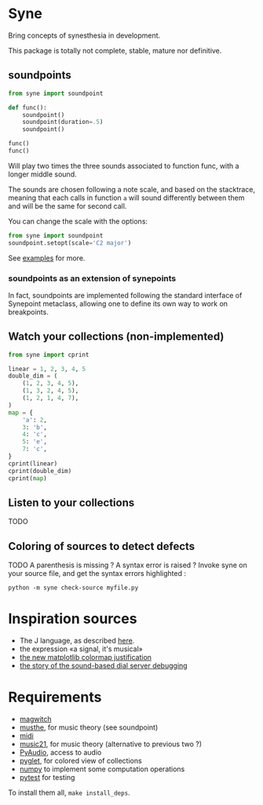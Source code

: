 # Syne
Bring concepts of synesthesia in development.

This package is totally not complete, stable, mature nor definitive.


## soundpoints

```python
from syne import soundpoint

def func():
    soundpoint()
    soundpoint(duration=.5)
    soundpoint()

func()
func()
```

Will play two times the three sounds associated to function func, with a longer middle sound.

The sounds are chosen following a note scale, and based on the stacktrace,
meaning that each calls in function `a` will sound differently between them
and will be the same for second call.

You can change the scale with the options:

```python
from syne import soundpoint
soundpoint.setopt(scale='C2 major')
```

See [examples](examples/soundpoint.py) for more.


### soundpoints as an extension of synepoints
In fact, soundpoints are implemented following the standard interface of Synepoint metaclass,
allowing one to define its own way to work on breakpoints.




## Watch your collections (non-implemented)
```python
from syne import cprint

linear = 1, 2, 3, 4, 5
double_dim = (
    (1, 2, 3, 4, 5),
    (1, 3, 2, 4, 5),
    (1, 2, 1, 4, 7),
)
map = {
    'a': 2,
    3: 'b',
    4: 'c',
    5: 'e',
    7: 'c',
}
cprint(linear)
cprint(double_dim)
cprint(map)
```

## Listen to your collections
TODO

## Coloring of sources to detect defects
TODO
A parenthesis is missing ? A syntax error is raised ?
Invoke syne on your source file, and get the syntax errors highlighted :

    python -m syne check-source myfile.py



# Inspiration sources
- The J language, as described [here](https://prog21.dadgum.com/28.html).
- the expression «a signal, it's musical»
- [the new matplotlib colormap justification](https://www.youtube.com/watch?v=xAoljeRJ3lU)
- [the story of the sound-based dial server debugging]()

# Requirements
- [magwitch](https://github.com/aluriak/magwitch)
- [musthe](https://github.com/gciruelos/musthe), for music theory (see soundpoint)
- [midi](https://github.com/vishnubob/python-midi)
- [music21](http://web.mit.edu/music21/), for music theory (alternative to previous two ?)
- [PyAudio](http://people.csail.mit.edu/hubert/pyaudio/), access to audio
- [pyglet](https://bitbucket.org/pyglet/pyglet/wiki/Home), for colored view of collections
- [numpy]() to implement some computation operations
- [pytest](https://pytest.org) for testing

To install them all, `make install_deps`.
